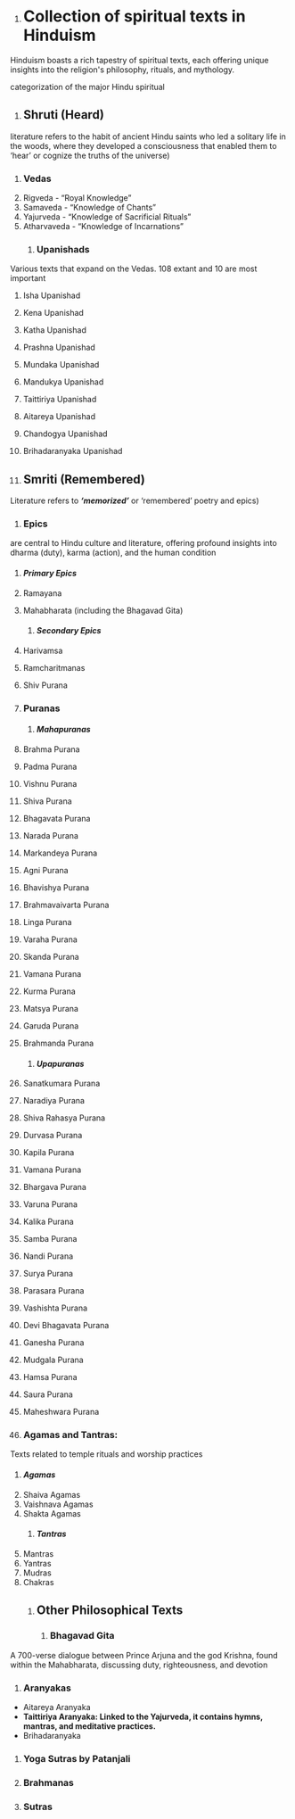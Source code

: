 ﻿1. # Collection of spiritual texts in Hinduism
Hinduism boasts a rich tapestry of spiritual texts, each offering unique insights into the religion's philosophy, rituals, and mythology.

categorization of the major Hindu spiritual
1. ## **Shruti (Heard)**
literature refers to the habit of ancient Hindu saints who led a solitary life in the woods, where they developed a consciousness that enabled them to ‘hear’ or cognize the truths of the universe)
1. ### **Vedas**
1. Rigveda - “Royal Knowledge”
1. Samaveda - “Knowledge of Chants”
1. Yajurveda - “Knowledge of Sacrificial Rituals”
1. Atharvaveda - “Knowledge of Incarnations”
   1. ### **Upanishads**
Various texts that expand on the Vedas. 108 extant and 10 are most important

1. Isha Upanishad
1. Kena Upanishad
1. Katha Upanishad
1. Prashna Upanishad
1. Mundaka Upanishad
1. Mandukya Upanishad
1. Taittiriya Upanishad
1. Aitareya Upanishad
1. Chandogya Upanishad
1. Brihadaranyaka Upanishad

1. ## **Smriti (Remembered)**
Literature refers to ***‘memorized’*** or ‘remembered’ poetry and epics)
1. ### Epics
are central to Hindu culture and literature, offering profound insights into dharma (duty), karma (action), and the human condition
1. #### ***Primary Epics***
1. Ramayana
1. Mahabharata (including the Bhagavad Gita)
   1. #### ***Secondary Epics***
1. Harivamsa
1. Ramcharitmanas
1. Shiv Purana

1. ### **Puranas**
   1. #### ***Mahapuranas***
1. Brahma Purana
1. Padma Purana
1. Vishnu Purana
1. Shiva Purana
1. Bhagavata Purana
1. Narada Purana
1. Markandeya Purana
1. Agni Purana
1. Bhavishya Purana
1. Brahmavaivarta Purana
1. Linga Purana
1. Varaha Purana
1. Skanda Purana
1. Vamana Purana
1. Kurma Purana
1. Matsya Purana
1. Garuda Purana
1. Brahmanda Purana
   1. #### ***Upapuranas***
1. Sanatkumara Purana
1. Naradiya Purana
1. Shiva Rahasya Purana
1. Durvasa Purana
1. Kapila Purana
1. Vamana Purana
1. Bhargava Purana
1. Varuna Purana
1. Kalika Purana
1. Samba Purana
1. Nandi Purana
1. Surya Purana
1. Parasara Purana
1. Vashishta Purana
1. Devi Bhagavata Purana
1. Ganesha Purana
1. Mudgala Purana
1. Hamsa Purana
1. Saura Purana
1. Maheshwara Purana

1. ### **Agamas and Tantras:** 
Texts related to temple rituals and worship practices
1. #### ***Agamas***
1. Shaiva Agamas
1. Vaishnava Agamas
1. Shakta Agamas
   1. #### ***Tantras***
1. Mantras
1. Yantras
1. Mudras
1. Chakras
   1. ## **Other Philosophical Texts**
      1. ### **Bhagavad Gita**
A 700-verse dialogue between Prince Arjuna and the god Krishna, found within the Mahabharata, discussing duty, righteousness, and devotion
1. ### **Aranyakas**
- Aitareya Aranyaka
- **Taittiriya Aranyaka: Linked to the Yajurveda, it contains hymns, mantras, and meditative practices.**
- Brihadaranyaka
1. ### **Yoga Sutras by Patanjali**
1. ### **Brahmanas**
1. ### **Sutras**
